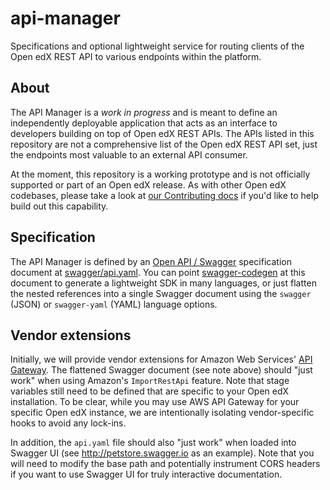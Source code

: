# api-manager
Specifications and optional lightweight service for routing clients of the Open edX REST API to various endpoints within the platform.

## About
The API Manager is a *work in progress* and is meant to define an independently deployable application that acts as an interface to developers building on top of Open edX REST APIs. The APIs listed in this repository are not a comprehensive list of the Open edX REST API set, just the endpoints most valuable to an external API consumer.

At the moment, this repository is a working prototype and is not officially supported or part of an Open edX release. As with other Open edX codebases, please take a look at [our Contributing docs](https://github.com/edx/edx-platform/blob/master/CONTRIBUTING.rst) if you'd like to help build out this capability.

## Specification
The API Manager is defined by an [Open API / Swagger](https://github.com/OAI/OpenAPI-Specification) specification document at [swagger/api.yaml](swagger/api.yaml). You can point [swagger-codegen](https://github.com/swagger-api/swagger-codegen) at this document to generate a lightweight SDK in many languages, or just flatten the nested references into a single Swagger document using the `swagger` (JSON) or `swagger-yaml` (YAML) language options.

## Vendor extensions
Initially, we will provide vendor extensions for Amazon Web Services' [API Gateway](https://aws.amazon.com/api-gateway). The flattened Swagger document (see note above) should "just work" when using Amazon's `ImportRestApi` feature. Note that stage variables still need to be defined that are specific to your Open edX installation. To be clear, while you may use AWS API Gateway for your specific Open edX instance, we are intentionally isolating vendor-specific hooks to avoid any lock-ins.

In addition, the `api.yaml` file should also "just work" when loaded into Swagger UI (see http://petstore.swagger.io as an example). Note that you will need to modify the base path and potentially instrument CORS headers if you want to use Swagger UI for truly interactive documentation.
 
